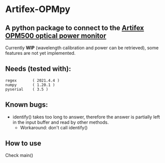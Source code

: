 # Artifex-OPMpy
## A python package to connect to the [Artifex OPM500 optical power monitor](https://artifex-engineering.com/de/instrumente/optische-leistungsmonitore/opm500/)
Currently **WIP** (wavelength calibration and power can be retrieved), some features are not yet implemented.
## Needs (tested with):
```
regex       ( 2021.4.4 )
numpy       ( 1.20.1 )
pyserial    ( 3.5 )
```
## Known bugs: 
- identify() takes too long to answer, therefore the answer is partially left in the input buffer and read by other methods.
  - Workaround: don't call identify()
  
## How to use 
Check main()
